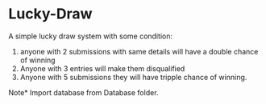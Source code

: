# Lucky-Draw

A simple lucky draw system with some condition:
1. anyone with 2 submissions with same details will have a double chance of winning
2. Anyone with 3 entries will make them disqualified
3. Anyone with 5 submissions they will have tripple chance of winning.


Note*
Import database from Database folder.
